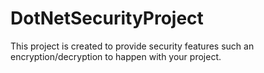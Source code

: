 # DotNetSecurityProject

This project is created to provide security features such an encryption/decryption to happen with your project. 

